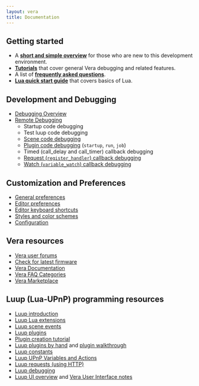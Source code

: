 ```yaml
---
layout: vera
title: Documentation
---
```


## Getting started

- A **[short and simple overview](vera-getting-started.html)** for those who are new to this development environment.
- **[Tutorials](vera-tutorials.html)** that cover general Vera debugging and related features.
- A list of **[frequently asked questions](vera-faq.html)**.
- **[Lua quick start guide](doc-lua-quick-start-guide.html)** that covers basics of Lua.

## Development and Debugging

- [Debugging Overview](vera-debugging.html)
- [Remote Debugging](vera-remote-debugging.html)
  * Startup code debugging
  * Test luup code debugging
  * [Scene code debugging](vera-scene-debugging.html)
  * [Plugin code debugging](vera-plugin-debugging.html) (`startup`, `run`, `job`)
  * Timed (call_delay and call_timer) callback debugging
  * [Request (`register_handler`) callback debugging](vera-request-debugging.html)
  * [Watch (`variable_watch`) callback debugging](vera-watch-debugging.html)

## Customization and Preferences

- [General preferences](doc-general-preferences.html)
- [Editor preferences](doc-editor-preferences.html)
- [Editor keyboard shortcuts](doc-editor-keyboard-shortcuts.html)
- [Styles and color schemes](doc-styles-color-schemes.html)
- [Configuration](doc-configuration.html)

## Vera resources

- [Vera user forums](http://forum.micasaverde.com/)
- [Check for latest firmware](http://cp.mios.com/firmware)
- [Vera Documentation](http://docs5.mios.com/)
- [Vera FAQ Categories](http://faq.mios.com/showcat.html)
- [Vera Marketplace](http://apps.mios.com/)

## Luup (Lua-UPnP) programming resources

- [Luup introduction](http://wiki.micasaverde.com/index.php/Luup_Intro)
- [Luup Lua extensions](http://wiki.micasaverde.com/index.php/Luup_Lua_extensions)
- [Luup scene events](http://wiki.micasaverde.com/index.php/Luup_Scenes_Events)
- [Luup plugins](http://wiki.micasaverde.com/index.php/Luup_Plugins)
- [Plugin creation tutorial](http://wiki.micasaverde.com/index.php/Plugin_Creation_Tutorial)
- [Luup plugins by hand](http://wiki.micasaverde.com/index.php/Luup_Plugins_ByHand) and [plugin walkthrough](http://wiki.micasaverde.com/index.php/Luup_Somfy_Walkthrough)
- [Luup constants](http://wiki.micasaverde.com/index.php/Luup_UPNP_Files)
- [Luup UPnP Variables and Actions](http://wiki.micasaverde.com/index.php/Luup_UPnP_Variables_and_Actions)
- [Luup requests (using HTTP)](http://wiki.micasaverde.com/index.php/Luup_Requests)
- [Luup debugging](http://wiki.micasaverde.com/index.php/Luup_Debugging)
- [Luup UI overview](http://wiki.micasaverde.com/index.php/UI_Simple) and [Vera User Interface notes](http://wiki.micasaverde.com/index.php/UI_Notes)
